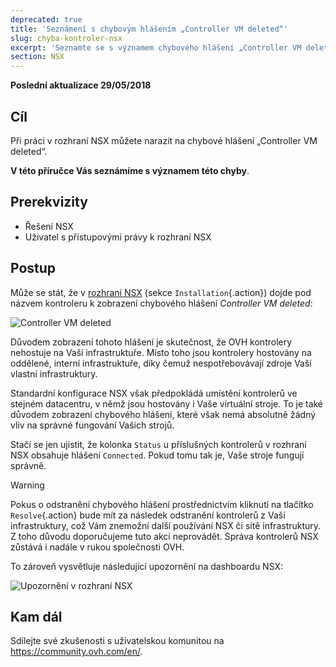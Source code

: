 ```yaml
---
deprecated: true
title: 'Seznámení s chybovým hlášením „Controller VM deleted“'
slug: chyba-kontroler-nsx
excerpt: 'Seznamte se s významem chybového hlášení „Controller VM deleted“'
section: NSX
---
```


**Poslední aktualizace 29/05/2018**

## Cíl

Při práci v rozhraní NSX můžete narazit na chybové hlášení „Controller VM deleted“.

**V této příručce Vás seznámíme s významem této chyby**.


## Prerekvizity

- Řešení NSX
- Uživatel s přístupovými právy k rozhraní NSX


## Postup

Může se stát, že v [rozhraní NSX](https://docs.ovh.com/gb/en/private-cloud/accessing-NSX-interface/) (sekce `Installation`{.action}) dojde pod názvem kontroleru k zobrazení chybového hlášení *Controller VM deleted*:

![Controller VM deleted](images/controllervmdeleted.JPG)


Důvodem zobrazení tohoto hlášení je skutečnost, že OVH kontrolery nehostuje na Vaší infrastruktuře. Místo toho jsou kontrolery hostovány na oddělené, interní infrastruktuře, díky čemuž nespotřebovávají zdroje Vaší vlastní infrastruktury.

Standardní konfigurace NSX však předpokládá umístění kontrolerů ve stejném datacentru, v němž jsou hostovány i Vaše virtuální stroje.  To je také důvodem zobrazení chybového hlášení, které však nemá absolutně žádný vliv na správné fungování Vašich strojů.

Stačí se jen ujistit, že kolonka `Status` u příslušných kontrolerů v rozhraní NSX obsahuje hlášení `Connected`. Pokud tomu tak je, Vaše stroje fungují správně.


> [!warning]
>
> Pokus o odstranění chybového hlášení prostřednictvím kliknutí na tlačítko `Resolve`{.action} bude mít za následek odstranění kontrolerů z Vaší infrastruktury, což Vám znemožní další používání NSX či sítě infrastruktury. Z toho důvodu doporučujeme tuto akci neprovádět. Správa kontrolerů NSX zůstává i nadále v rukou společnosti OVH.
> 

To zároveň vysvětluje následující upozornění na dashboardu NSX:

![Upozornění v rozhraní NSX](images/controllervmdeleted2.JPG)


## Kam dál

Sdílejte své zkušenosti s uživatelskou komunitou na <https://community.ovh.com/en/>.